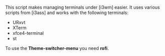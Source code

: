This script makes managing terminals under [i3wm] easier.
It uses various scripts from [i3ass] and works with the
following terminals:  

- URxvt
- XTerm
- xfce4-terminal
- st

To use the **Theme-switcher-menu** you need **rofi**.
